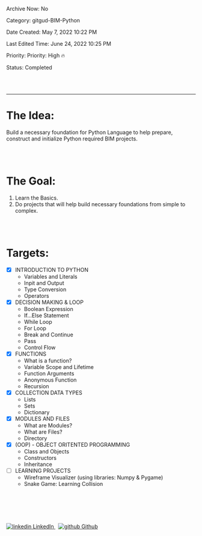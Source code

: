 Archive Now: No

Category: gitgud-BIM-Python

Date Created: May 7, 2022 10:22 PM

Last Edited Time: June 24, 2022 10:25 PM

Priority: Priority: High 🔥

Status: Completed


<br>
</br>

---
# The Idea:

Build a necessary foundation for Python Language to help prepare, construct and initialize Python required BIM projects.

<br>
</br>

# The Goal:

1. Learn the Basics.
2. Do projects that will help build necessary foundations from simple to complex.

<br>
</br>

# Targets:

- [x]  INTRODUCTION TO PYTHON
    - Variables and Literals
    - Inpit and Output
    - Type Conversion
    - Operators
- [x]  DECISION MAKING & LOOP
    - Boolean Expression
    - If...Else Statement
    - While Loop
    - For Loop
    - Break and Continue
    - Pass
    - Control Flow
- [x]  FUNCTIONS
    - What is a function?
    - Variable Scope and Lifetime
    - Function Arguments
    - Anonymous Function
    - Recursion
- [x]  COLLECTION DATA TYPES
    - Lists
    - Sets
    - Dictionary
- [x]  MODULES AND FILES
    - What are Modules?
    - What are Files?
    - Directory
- [x]  (OOP) - OBJECT ORITENTED PROGRAMMING
    - Class and Objects
    - Constructors
    - Inheritance
- [ ]  LEARNING PROJECTS
    - Wireframe Visualizer (using libraries: Numpy & Pygame) 
    - Snake Game: Learning Collision

<br>
</br>
<br>
</br>
<p>
  <a href="https://www.linkedin.com/in/binoootuliao/" rel="nofollow noreferrer">
    <img src="https://i.stack.imgur.com/gVE0j.png" alt="linkedin"> LinkedIn
  </a> &nbsp; 
  <a href="https://github.com/melbinoooo" rel="nofollow noreferrer">
    <img src="https://i.stack.imgur.com/tskMh.png" alt="github"> Github
  </a>
</p>

